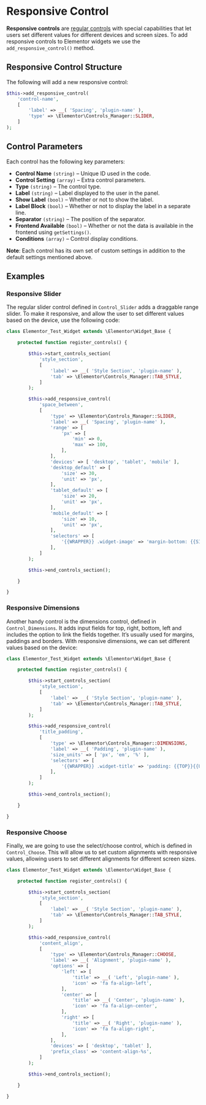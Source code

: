 # Responsive Control

**Responsive controls** are [regular controls](./regular-control) with special capabilities that let users set different values for different devices and screen sizes. To add responsive controls to Elementor widgets we use the `add_responsive_control()` method.

## Responsive Control Structure

The following will add a new responsive control:

```php
$this->add_responsive_control(
	'control-name',
	[
		'label' => __( 'Spacing', 'plugin-name' ),
		'type' => \Elementor\Controls_Manager::SLIDER,
	]
);
```

## Control Parameters

Each control has the following key parameters:

  * **Control Name** `(string)` – Unique ID used in the code.
  * **Control Setting** `(array)` – Extra control parameters.
  * **Type** `(string)` – The control type.
  * **Label** `(string)` – Label displayed to the user in the panel.
  * **Show Label** `(bool)` – Whether or not to show the label.
  * **Label Block** `(bool)` – Whether or not to display the label in a separate line.
  * **Separator** `(string)` – The position of the separator.
  * **Frontend Available** `(bool)` – Whether or not the data is available in the frontend using `getSettings()`.
  * **Conditions** `(array)` – Control display conditions.

**Note**: Each control has its own set of custom settings in addition to the default settings mentioned above.

## Examples

### Responsive Slider

The regular slider control defined in `Control_Slider` adds a draggable range slider. To make it responsive, and allow the user to set different values based on the device, use the following code:

```php {13-41}
class Elementor_Test_Widget extends \Elementor\Widget_Base {

	protected function register_controls() {

		$this->start_controls_section(
			'style_section',
			[
				'label' => __( 'Style Section', 'plugin-name' ),
				'tab' => \Elementor\Controls_Manager::TAB_STYLE,
			]
		);

		$this->add_responsive_control(
			'space_between',
			[
				'type' => \Elementor\Controls_Manager::SLIDER,
				'label' => __( 'Spacing', 'plugin-name' ),
				'range' => [
					'px' => [
						'min' => 0,
						'max' => 100,
					],
				],
				'devices' => [ 'desktop', 'tablet', 'mobile' ],
				'desktop_default' => [
					'size' => 30,
					'unit' => 'px',
				],
				'tablet_default' => [
					'size' => 20,
					'unit' => 'px',
				],
				'mobile_default' => [
					'size' => 10,
					'unit' => 'px',
				],
				'selectors' => [
					'{{WRAPPER}} .widget-image' => 'margin-bottom: {{SIZE}}{{UNIT}};',
				],
			]
		);

		$this->end_controls_section();

	}

}
```

### Responsive Dimensions

Another handy control is the dimensions control, defined in `Control_Dimensions`. It adds input fields for top, right, bottom, left and includes the option to link the fields together. It’s usually used for margins, paddings and borders. With responsive dimensions, we can set different values based on the device:

```php {13-23}
class Elementor_Test_Widget extends \Elementor\Widget_Base {

	protected function register_controls() {

		$this->start_controls_section(
			'style_section',
			[
				'label' => __( 'Style Section', 'plugin-name' ),
				'tab' => \Elementor\Controls_Manager::TAB_STYLE,
			]
		);

		$this->add_responsive_control(
			'title_padding',
			[
				'type' => \Elementor\Controls_Manager::DIMENSIONS,
				'label' => __( 'Padding', 'plugin-name' ),
				'size_units' => [ 'px', 'em', '%' ],
				'selectors' => [
					'{{WRAPPER}} .widget-title' => 'padding: {{TOP}}{{UNIT}} {{RIGHT}}{{UNIT}} {{BOTTOM}}{{UNIT}} {{LEFT}}{{UNIT}};',
				],
			]
		);

		$this->end_controls_section();

	}

}
```

### Responsive Choose

Finally, we are going to use the select/choose control, which is defined in `Control_Choose`. This will allow us to set custom alignments with responsive values, allowing users to set different alignments for different screen sizes.

```php {13-35}
class Elementor_Test_Widget extends \Elementor\Widget_Base {

	protected function register_controls() {

		$this->start_controls_section(
			'style_section',
			[
				'label' => __( 'Style Section', 'plugin-name' ),
				'tab' => \Elementor\Controls_Manager::TAB_STYLE,
			]
		);

		$this->add_responsive_control(
			'content_align',
			[
				'type' => \Elementor\Controls_Manager::CHOOSE,
				'label' => __( 'Alignment', 'plugin-name' ),
				'options' => [
					'left' => [
						'title' => __( 'Left', 'plugin-name' ),
						'icon' => 'fa fa-align-left',
					],
					'center' => [
						'title' => __( 'Center', 'plugin-name' ),
						'icon' => 'fa fa-align-center',
					],
					'right' => [
						'title' => __( 'Right', 'plugin-name' ),
						'icon' => 'fa fa-align-right',
					],
				],
				'devices' => [ 'desktop', 'tablet' ],
				'prefix_class' => 'content-align-%s',
			]
		);

		$this->end_controls_section();

	}

}
```
